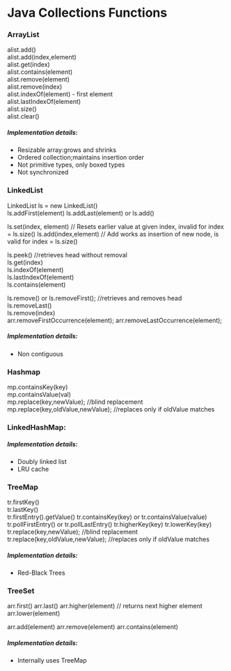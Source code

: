 # Java Collections Functions
### ArrayList
alist.add()  
alist.add(index,element)  
alist.get(index)  
alist.contains(element)  
alist.remove(element)  
alist.remove(index)  
alist.indexOf(element) - first element  
alist.lastIndexOf(element)  
alist.size()  
alist.clear()  

##### Implementation details:
* Resizable array:grows and shrinks
* Ordered collection;maintains insertion order
* Not primitive types, only boxed types
* Not synchronized

### LinkedList
LinkedList<String> ls = new LinkedList<String>()  
ls.addFirst(element) 
ls.addLast(element) or ls.add()    
  
ls.set(index, element)  // Resets earlier value at given index, invalid for index = ls.size()
ls.add(index,element)   // Add works as insertion of new node, is valid for index = ls.size()
  
ls.peek() //retrieves head without removal    
ls.get(index)  
ls.indexOf(element)  
ls.lastIndexOf(element)  
ls.contains(element)  

ls.remove() or ls.removeFirst(); //retrieves and removes head  
ls.removeLast()  
ls.remove(index)  
arr.removeFirstOccurrence(element);
arr.removeLastOccurrence(element);

##### Implementation details:
* Non contiguous

### Hashmap
mp.containsKey(key)  
mp.containsValue(val)  
mp.replace(key,newValue); //blind replacement
mp.replace(key,oldValue,newValue); //replaces only if oldValue matches

### LinkedHashMap: 
##### Implementation details:
* Doubly linked list
* LRU cache

### TreeMap 
tr.firstKey()  
tr.lastKey()  
tr.firstEntry().getValue()
tr.containsKey(key) or tr.containsValue(value)
tr.pollFirstEntry() or tr.pollLastEntry()
tr.higherKey(key)
tr.lowerKey(key)
tr.replace(key,newValue); //blind replacement
tr.replace(key,oldValue,newValue); //replaces only if oldValue matches

##### Implementation details:
* Red-Black Trees

### TreeSet
arr.first()
arr.last()
arr.higher(element) // returns next higher element
arr.lower(element) 

arr.add(element)
arr.remove(element)
arr.contains(element)

##### Implementation details:
* Internally uses TreeMap
